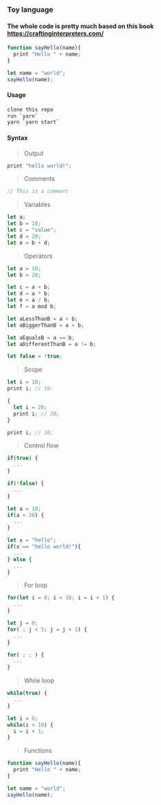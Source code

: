 ### Toy language

#### The whole code is pretty much based on this book https://craftinginterpreters.com/

```js
function sayHello(name){
  print "Hello " + name;
}

let name = "world";
sayHello(name);
```

#### Usage

```sh
clone this repo
run `yarn`
yarn `yarn start`
```

#### Syntax

> Output

```js
print "hello world!";
```

> Comments

```js
// This is a comment
```

> Variables

```js
let a;
let b = 10;
let c = "value";
let d = 20;
let e = b + d;
```

> Operators

```js
let a = 10;
let b = 20;

let c = a + b;
let d = a * b;
let e = a / b;
let f = a mod b;

let aLessThanB = a < b;
let aBiggerThanB = a > b;

let aEqualsB = a == b;
let aDifferentThanB = a != b;

let false = !true;
```

> Scope

```js
let i = 10;
print i; // 10;

{
  let i = 20;
  print i; // 20;
}

print i; // 10;
```

> Control flow

```js
if(true) {
  ...
}

if(!false) {
  ...
}

let a = 10;
if(a < 20) {
  ...
}

let x = "hello";
if(x == "hello world!"){
  ...
} else {
  ...
}
```

> For loop

```js
for(let i = 0; i < 10; i = i + 1) {
  ...
}

let j = 0;
for( ; j < 5; j = j + 1) {
  ...
}

for( ; ; ) {
  ...
}
```

> While loop

```js
while(true) {
  ...
}

let i = 0;
while(i < 10) {
  i = i + 1;
}
```

> Functions

```js
function sayHello(name){
  print "Hello " + name;
}

let name = "world";
sayHello(name);
```
